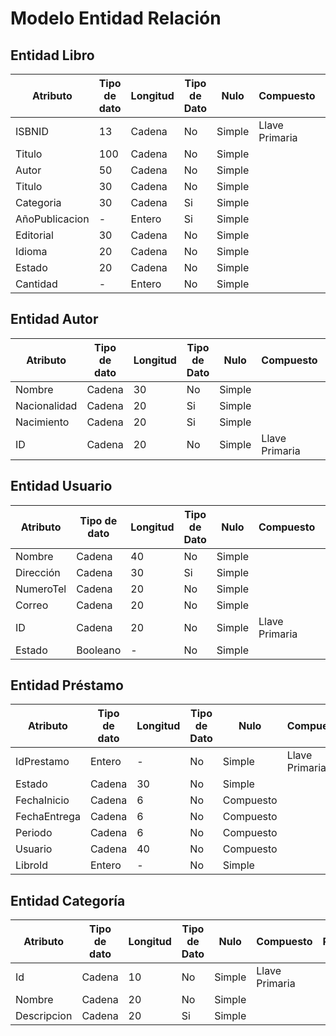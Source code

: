 # Modelo Entidad Relación

## Entidad Libro

Atributo | Tipo de dato | Longitud | Tipo de Dato | Nulo | Compuesto | Restricciones |
--|--|--|--|--|--|--|
ISBNID | 13 | Cadena | No | Simple | Llave Primaria
Titulo | 100 | Cadena | No | Simple |
Autor | 50 | Cadena | No | Simple |
Titulo | 30 | Cadena | No | Simple |
Categoria | 30 | Cadena | Si | Simple |
AñoPublicacion | - | Entero | Si | Simple |
Editorial | 30 | Cadena | No | Simple |
Idioma | 20 | Cadena | No | Simple |
Estado | 20 | Cadena | No | Simple |
Cantidad | - | Entero | No | Simple |

## Entidad Autor

Atributo | Tipo de dato | Longitud | Tipo de Dato | Nulo | Compuesto | Restricciones |
--|--|--|--|--|--|--|
Nombre | Cadena | 30 | No | Simple |
Nacionalidad | Cadena | 20 | Si | Simple |
Nacimiento | Cadena | 20 | Si | Simple |
ID | Cadena | 20 | No | Simple | Llave Primaria

## Entidad Usuario

Atributo | Tipo de dato | Longitud | Tipo de Dato | Nulo | Compuesto | Restricciones |
--|--|--|--|--|--|--|
Nombre | Cadena | 40 | No | Simple |
Dirección | Cadena | 30 | Si | Simple |
NumeroTel | Cadena | 20 | No | Simple |
Correo | Cadena | 20 | No | Simple |
ID | Cadena | 20 | No | Simple | Llave Primaria
Estado | Booleano | - | No | Simple |

## Entidad Préstamo

Atributo | Tipo de dato | Longitud | Tipo de Dato | Nulo | Compuesto | Restricciones |
--|--|--|--|--|--|--|
IdPrestamo | Entero | - | No | Simple | Llave Primaria
Estado | Cadena | 30 | No | Simple | 
FechaInicio | Cadena | 6 | No | Compuesto | 
FechaEntrega | Cadena | 6 | No | Compuesto | 
Periodo | Cadena | 6 | No | Compuesto | 
Usuario | Cadena | 40 | No | Compuesto | 
LibroId | Entero | - | No | Simple | 

## Entidad Categoría

Atributo | Tipo de dato | Longitud | Tipo de Dato | Nulo | Compuesto | Restricciones 
--|--|--|--|--|--|--
Id | Cadena | 10 | No | Simple | Llave Primaria 
Nombre | Cadena | 20 | No | Simple |
Descripcion | Cadena | 20 | Si | Simple |
